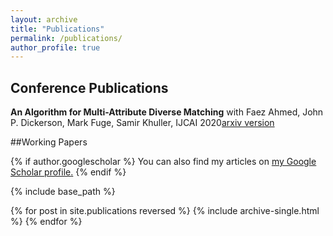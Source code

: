 ```yaml
---
layout: archive
title: "Publications"
permalink: /publications/
author_profile: true
---
```

## Conference Publications
**An Algorithm for Multi-Attribute Diverse Matching** with Faez Ahmed, John P. Dickerson, Mark Fuge, Samir Khuller, IJCAI 2020[arxiv version](https://arxiv.org/abs/1909.03350)

##Working Papers

{% if author.googlescholar %}
  You can also find my articles on <u><a href="{{author.googlescholar}}">my Google Scholar profile</a>.</u>
{% endif %}

{% include base_path %}

{% for post in site.publications reversed %}
  {% include archive-single.html %}
{% endfor %}
